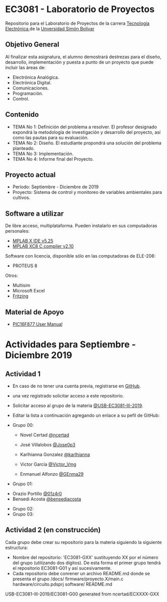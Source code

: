 # EC3081 - Laboratorio de Proyectos 
Repositorio para el Laboratorio de Proyectos de la carrera [Tecnología Electrónica ](https://www.ie.coord.usb.ve/) de la [Unversidad Simón Bolívar](https://www.usb.ve/)

## Objetivo General
Al finalizar esta asignatura, el alumno demostrará destrezas para el diseño, desarrollo, implementación y puesta a punto de un proyecto que puede incluir las áreas de:
- Electrónica Analógica.
- Electrónica Digital. 
- Comunicaciones. 
- Programación.
- Control.

## Contenido
* TEMA No 1: Definición del problema a resolver. El profesor designado expondrá la metodología de investigación y desarrollo del proyecto, así como las pautas para su evaluación.
* TEMA No 2: Diseño. El estudiante propondrá una solución del problema planteado.
* TEMA No 3: Implementación.
* TEMA No 4: Informe final del Proyecto.

## Proyecto actual

* Período: Septiembre - Diciembre de 2019
* Proyecto: Sistema de control y monitoreo de variables ambientales para cultivos.
## Software a utilizar
De libre acceso, multiplataforma. Pueden instalarlo en sus computadoras personales:
* [MPLAB X IDE v5.25](https://www.microchip.com/mplab/mplab-x-ide)
* [MPLAB XC8 C compiler v2.10](https://www.microchip.com/mplab/compilers)

Software con licencia, disponible sólo en las computadoras de ELE-208:
* PROTEUS 8

Otros:
* Multisim
* Microsoft Excel
* [Fritzing](https://fritzing.org/home/)
## Material de Apoyo
* [PIC16F877 User Manual](http://ww1.microchip.com/downloads/en/DeviceDoc/30292D.pdf)

# Actividades para Septiembre - Diciembre 2019
## Actividad 1
- En caso de no tener una cuenta previa, registrarse en [GitHub](https://github.com/).
- una vez registrado solicitar acceso a este repositorio.
- Solicitar acceso al grupo de la materia [@USB-EC3081-III-2019](https://github.com/USB-EC3081-III-2019).
- Editar la lista a continuación agregando un enlace a su pefil de GitHub:
- Grupo 00:
  * Novel Certad [@ncertad](https://github.com/ncertad) 
  * José Villalobos [@Jose0p3](https://github.com/Jose0p3)
  * Karlhianna Gonzalez [@karlhianna](https://github.com/karlhianna)
  * Victor García [@Victor_Vmg](https://github.com/VictorVmg)
  
  * Enmanuel Alfonzo [@GEnma29](https://github.com/GEnma29)
 
- Grupo 01:
 * Orazio Portillo [@01z4r0](https://github.com/01z4r0)
 * Bensedi Acosta [@bensediacosta](https://github.com/bensediacosta)
- Grupo 02:
- Grupo 03:

## Actividad 2 (en construcción)
  Cada grupo debe crear su repositorio para la materia siguiendo la siguiente estructura: 
* Nombre del repositorio: 'EC3081-GXX' sustituyendo XX por el número del grupo (utilizando dos dígitos). De esta forma el primer grupo tendrá el repositorio EC3081-G01 y así sucesivamente. 
* Cada repositorio debe conrener un archivo README.md donde se presenta el grupo
  /docs/
firmware/proyecto.X/main.c
hardware/circuito.pdsprj
software/
README.md

USB-EC3081-III-2019/EC3081-G00 generated from ncertad/ECXXXX-GXX

